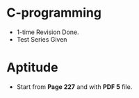 # C-programming

* 1-time Revision Done.
* Test Series Given

# Aptitude

* Start from **Page 227** and with **PDF 5** file.